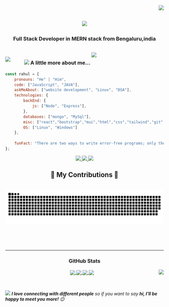 <img align="right" src="https://visitor-badge.laobi.icu/badge?page_id=Rahul967.Rahul967" />

<h1 align="center">
    <img src="https://readme-typing-svg.herokuapp.com/?font=Righteous&size=35&center=true&vCenter=true&width=500&height=70&duration=4000&lines=Hi+There!+👋;+I'm+Rahul+Kumar+Singh!;" />
</h1>

<h3 align="center">Full Stack Developer in MERN stack from Bengaluru,india</h3>

<br/>

<img align='right' src="https://media.giphy.com/media/M9gbBd9nbDrOTu1Mqx/giphy.gif" width="230">

</a><img align='left' src="https://media.giphy.com/media/WUlplcMpOCEmTGBtBW/giphy.gif" width="60"> 
</em></p>





### <img src="https://media.giphy.com/media/VgCDAzcKvsR6OM0uWg/giphy.gif" width="50"> A little more about me...  

```javascript
const rahul = {
    pronouns: "He" | "Him",
    code: ["JavaScript", "JAVA"],
    askMeAbout: ["website development", "Linux", "DSA"],
    technologies: {
        backEnd: {
            js: ["Node", "Express"],
        },
        databases: ["mongo", "MySql"],
        misc: ["react","bootstrap","mui","html","css","tailwind","git","redux","postman","nextjs"],
        OS: ["Linux", "Windows"]
    },
 
    funFact: "There are two ways to write error-free programs; only the third one works"
};
```
 
<div align="center"> 
  <a href="mailto:singhrahulkumar820@gmail.com">
    <img src="https://img.shields.io/badge/Gmail-333333?style=for-the-badge&logo=gmail&logoColor=red" />
  </a>
  <a href="https://linkedin.com/in/rahul-kumar-singh31" target="_blank">
    <img src="https://img.shields.io/badge/LinkedIn-0077B5?style=for-the-badge&logo=linkedin&logoColor=white" target="_blank" />
  </a>
  <a href="" target="_blank">
     <img src="https://img.shields.io/badge/Portfolio-FF5722?style=for-the-badge&logo=todoist&logoColor=white" target="_blank" /> <!-- sqlite, safari, google-chrome are other good icon options -->
  </a>
</div>



<div align="center">
  <h2>🐍 My Contributions 🐍</h2>
  <br>
  <img alt="snake eating my contributions" src="https://raw.githubusercontent.com/rahul967/rahul967/output/github-contribution-grid-snake.svg" />
  
  <br/><br/><br/>
</div>

<hr/>

<h3 align="center">GitHub Stats</h3>
<div align="center">
  <a href="https://github.com/rahul967">
    <img align="center" src="http://github-profile-summary-cards.vercel.app/api/cards/stats?username=rahul967&theme=dracula" height="180em" />
    <img align="right" src="http://github-profile-summary-cards.vercel.app/api/cards/most-commit-language?username=rahul967&theme=dracula" height="180em" />
    <img align="center" src="http://github-profile-summary-cards.vercel.app/api/cards/repos-per-language?username=rahul967&theme=dracula" height="180em" />
    <img align="center" src="http://github-profile-summary-cards.vercel.app/api/cards/productive-time?username=rahul967&theme=dracula" height="180em" />
    <img align="center" src="http://github-profile-summary-cards.vercel.app/api/cards/profile-details?username=rahul967&theme=dracula" height="180em" />
  </a>
</div>

<br/>

<br/>










<img src="https://media.giphy.com/media/LnQjpWaON8nhr21vNW/giphy.gif" width="60"> <em><b>I love connecting with different people</b> so if you want to say <b>hi, I'll be happy to meet you more!</b> 😊</em>

